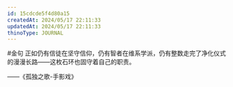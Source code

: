 ```yaml
---
id: 15cdcde5f4d80a15
createdAt: 2024/05/17 22:11:33
updatedAt: 2024/05/17 22:11:33
thinoType: JOURNAL
---
```

#金句 正如仍有信徒在坚守信仰，仍有智者在维系学派，仍有整数走完了净化仪式的漫漫长路——这枚石环也固守着自己的职责。

——《孤独之歌-手影戏》